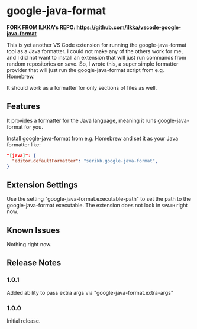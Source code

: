 # google-java-format

**FORK FROM ILKKA's REPO: https://github.com/ilkka/vscode-google-java-format**

This is yet another VS Code extension for running the google-java-format tool as a Java formatter. I could not make any of the others work for me, and I did not want to install an extension that will just run commands from random repositories on save. So, I wrote this, a super simple formatter provider that will just run the google-java-format script from e.g. Homebrew.

It should work as a formatter for only sections of files as well.

## Features

It provides a formatter for the Java language, meaning it runs google-java-format for you.

Install google-java-format from e.g. Homebrew and set it as your Java formatter like:

```json
"[java]": {
  "editor.defaultFormatter": "serikb.google-java-format",
}
```

## Extension Settings

Use the setting "google-java-format.executable-path" to set the path to the google-java-format executable. The extension does not look in `$PATH` right now.

## Known Issues

Nothing right now.

## Release Notes

### 1.0.1

Added ability to pass extra args via "google-java-format.extra-args"

### 1.0.0

Initial release.
